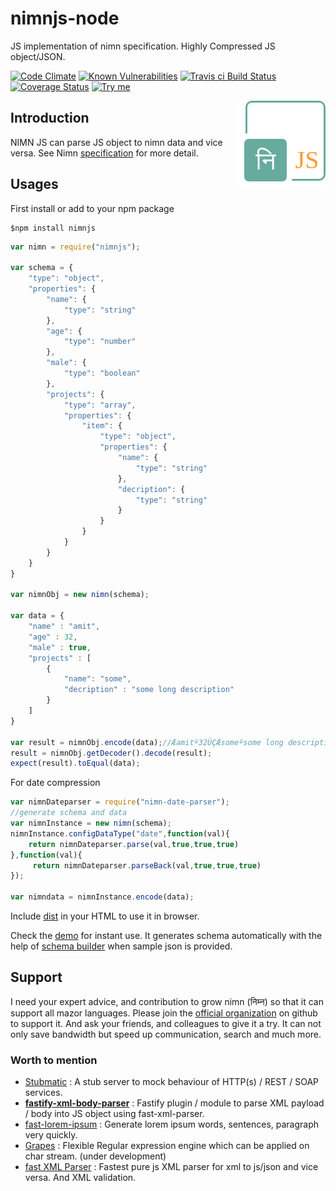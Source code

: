 # nimnjs-node
JS implementation of nimn specification. Highly Compressed JS object/JSON.

[![Code Climate](https://codeclimate.com/github/nimndata/nimnjs-node//badges/gpa.svg)](https://codeclimate.com/github/nimndata/nimnjs-node/) 
[![Known Vulnerabilities](https://snyk.io/test/github/nimndata/nimnjs-node//badge.svg)](https://snyk.io/test/github/nimndata/nimnjs-node/) 
[![Travis ci Build Status](https://travis-ci.org/nimndata/nimnjs-node.svg?branch=master)](https://travis-ci.org/nimndata/nimnjs-node/) 
[![Coverage Status](https://coveralls.io/repos/github/nimndata/nimnjs-node/badge.svg?branch=master)](https://coveralls.io/github/nimndata/nimnjs-node/?branch=master)
[<img src="https://img.shields.io/badge/Try-me-blue.svg?colorA=FFA500&colorB=0000FF" alt="Try me"/>](https://nimndata.github.io/nimnjs-node/)

<img align="right" src="static/img/nimnjs-logo.png" /> 

## Introduction
NIMN JS can parse JS object to nimn data and vice versa. See Nimn [specification](https://github.com/nimndata/spec) for more detail.

## Usages
First install or add to your npm package
```
$npm install nimnjs
```

```js
var nimn = require("nimnjs");

var schema = {
    "type": "object",
    "properties": {
        "name": {
            "type": "string"
        },
        "age": {
            "type": "number"
        },
        "male": {
            "type": "boolean"
        },
        "projects": {
            "type": "array",
            "properties": {
                "item": {
                    "type": "object",
                    "properties": {
                        "name": {
                            "type": "string"
                        },
                        "decription": {
                            "type": "string"
                        }
                    }
                }
            }
        }
    }
}

var nimnObj = new nimn(schema);

var data = {
    "name" : "amit",
    "age" : 32,
    "male" : true,
    "projects" : [
        {
            "name": "some",
            "decription" : "some long description"
        }
    ]
}

var result = nimnObj.encode(data);//Æamitº32ÙÇÆsomeºsome long description
result = nimnObj.getDecoder().decode(result);
expect(result).toEqual(data); 
```

For date compression
```js
var nimnDateparser = require("nimn-date-parser");
//generate schema and data
var nimnInstance = new nimn(schema);
nimnInstance.configDataType("date",function(val){
    return nimnDateparser.parse(val,true,true,true)
},function(val){
     return nimnDateparser.parseBack(val,true,true,true)
});

var nimndata = nimnInstance.encode(data);
```

Include [dist](dist/nimn.js) in your HTML to use it in browser.


Check the [demo](https://nimndata.github.io/nimnjs-node/) for instant use. It generates schema automatically with the help of [schema builder](https://github.com/nimndata/nimnjs-schema-builder) when sample json is provided.


## Support
I need your expert advice, and contribution to grow nimn (निम्न) so that it can support all mazor languages. Please join the [official organization](https://github.com/nimndata) on github to support it. And ask your friends, and colleagues to give it a try. It can not only save bandwidth but speed up communication, search and much more.


### Worth to mention

 - [Stubmatic](https://github.com/NaturalIntelligence/Stubmatic) : A stub server to mock behaviour of HTTP(s) / REST / SOAP services.
 - **[fastify-xml-body-parser](https://github.com/NaturalIntelligence/fastify-xml-body-parser/)** : Fastify plugin / module to parse XML payload / body into JS object using fast-xml-parser.
  - [fast-lorem-ipsum](https://github.com/amitguptagwl/fast-lorem-ipsum) : Generate lorem ipsum words, sentences, paragraph very quickly.
- [Grapes](https://github.com/amitguptagwl/grapes) : Flexible Regular expression engine which can be applied on char stream. (under development)
- [fast XML Parser](https://github.com/amitguptagwl/fast-xml-parser) : Fastest pure js XML parser for xml to js/json and vice versa. And XML validation.